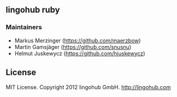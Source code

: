 ## lingohub ruby

### Maintainers

* Markus Merzinger (https://github.com/maerzbow)
* Martin Gamsjäger (https://github.com/snusnu)
* Helmut Juskewycz (https://github.com/hjuskewycz)

## License

MIT License. Copyright 2012 lingohub GmbH. http://lingohub.com